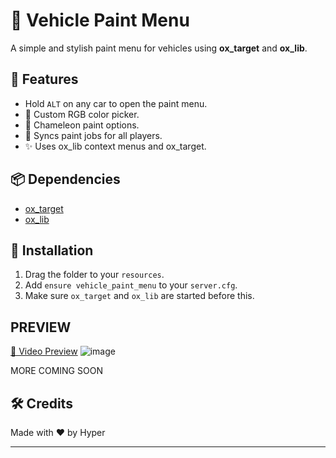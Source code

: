 
# 🎨 Vehicle Paint Menu

A simple and stylish paint menu for vehicles using **ox_target** and **ox_lib**.

## 🚀 Features
- Hold `ALT` on any car to open the paint menu.
- 🎨 Custom RGB color picker.
- 🌈 Chameleon paint options.
- 🔄 Syncs paint jobs for all players.
- ✨ Uses ox_lib context menus and ox_target.

## 📦 Dependencies
- [ox_target](https://github.com/overextended/ox_target)
- [ox_lib](https://github.com/overextended/ox_lib)

## 🧠 Installation
1. Drag the folder to your `resources`.
2. Add `ensure vehicle_paint_menu` to your `server.cfg`.
3. Make sure `ox_target` and `ox_lib` are started before this.


## PREVIEW
[🎥 Video Preview](https://www.youtube.com/watch?v=UhSIgk56nIM&feature=youtu.be)
![image](https://github.com/user-attachments/assets/eca06e25-6c9a-47b0-b168-d0182468e64f)


MORE COMING SOON

## 🛠️ Credits
Made with ❤️ by Hyper

---
